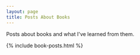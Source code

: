 ```yaml
---
layout: page
title: Posts About Books
---
```

Posts about books and what I've learned from them.

{% include book-posts.html %}
